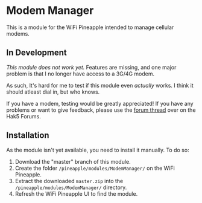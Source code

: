 # Modem Manager
This is a module for the WiFi Pineapple intended to manage cellular modems.

## In Development
*This module does not work yet.* Features are missing, and one major problem is that I no longer have access to a 3G/4G modem.

As such, It's hard for me to test if this module even _actually_ works. I think it should atleast dial in, but who knows.

If you have a modem, testing would be greatly appreciated! If you have any problems or want to give feedback, please use the
[forum thread](https://forums.hak5.org/index.php?/topic/38593-official-modem-manager/) over on the Hak5 Forums.

## Installation
As the module isn't yet available, you need to install it manually. To do so:

1. Download the "master" branch of this module.
2. Create the folder `/pineapple/modules/ModemManager/` on the WiFi Pineapple.
3. Extract the downloaded `master.zip` into the `/pineapple/modules/ModemManager/` directory.
4. Refresh the WiFi Pineapple UI to find the module.